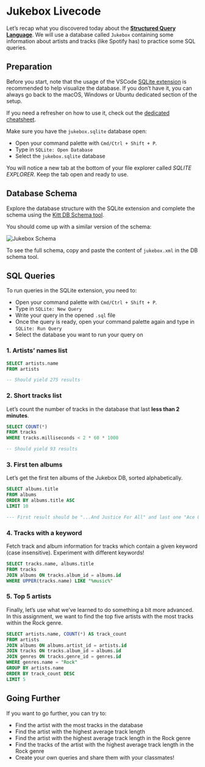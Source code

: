 # Jukebox Livecode

Let’s recap what you discovered today about the [**Structured Query Language**](https://en.wikipedia.org/wiki/SQL). We will use a database called `Jukebox` containing some information about artists and tracks (like Spotify has) to practice some SQL queries.

## Preparation

Before you start, note that the usage of the VSCode [SQLite extension](https://marketplace.visualstudio.com/items?itemName=alexcvzz.vscode-sqlite) is recommended to help visualize the database. If you don’t have it, you can always go back to the macOS, Windows or Ubuntu dedicated section of the setup.

If you need a refresher on how to use it, check out the [dedicated cheatsheet](https://kitt.lewagon.com/knowledge/cheatsheets/vs_code_sqlite_extension).

Make sure you have the `jukebox.sqlite` database open:

- Open your command palette with `Cmd/Ctrl + Shift + P`.
- Type in `SQLite: Open Database`
- Select the `jukebox.sqlite` database

You will notice a new tab at the bottom of your file explorer called _SQLITE EXPLORER_. Keep the tab open and ready to use.

## Database Schema

Explore the database structure with the SQLite extension and complete the schema using the [Kitt DB Schema tool](https://kitt.lewagon.com/db).

You should come up with a similar version of the schema:

![Jukebox Schema](https://github.com/lewagon/fullstack-images/blob/master/db/jukebox/schema-jukebox.png?raw=true)

To see the full schema, copy and paste the content of `jukebox.xml` in the DB schema tool.

## SQL Queries

To run queries in the SQLite extension, you need to:

- Open your command palette with `Cmd/Ctrl + Shift + P`.
- Type in `SQLite: New Query`
- Write your query in the opened `.sql` file
- Once the query is ready, open your command palette again and type in `SQLite: Run Query`
- Select the database you want to run your query on

### 1. Artists’ names list

```sql
SELECT artists.name
FROM artists

-- Should yield 275 results
```

### 2. Short tracks list

Let’s count the number of tracks in the database that last **less than 2 minutes**.

```sql
SELECT COUNT(*)
FROM tracks
WHERE tracks.milliseconds < 2 * 60 * 1000

-- Should yield 93 results
```

### 3. First ten albums

Let’s get the first ten albums of the Jukebox DB, sorted alphabetically.

```sql
SELECT albums.title
FROM albums
ORDER BY albums.title ASC
LIMIT 10

--- First result should be "...And Justice For All" and last one "Ace Of Spades"
```

### 4. Tracks with a keyword

Fetch track and album information for tracks which contain a given keyword (case insensitive). Experiment with different keywords! 

```sql
SELECT tracks.name, albums.title
FROM tracks
JOIN albums ON tracks.album_id = albums.id
WHERE UPPER(tracks.name) LIKE "%music%"
```

### 5. Top 5 artists

Finally, let’s use what we’ve learned to do something a bit more advanced. In this assignment, we want to find the top five artists with the most tracks within the Rock genre.

```sql
SELECT artists.name, COUNT(*) AS track_count
FROM artists
JOIN albums ON albums.artist_id = artists.id
JOIN tracks ON tracks.album_id = albums.id
JOIN genres ON tracks.genre_id = genres.id
WHERE genres.name = "Rock"
GROUP BY artists.name
ORDER BY track_count DESC
LIMIT 5
```

## Going Further

If you want to go further, you can try to:

- Find the artist with the most tracks in the database
- Find the artist with the highest average track length
- Find the artist with the highest average track length in the Rock genre
- Find the tracks of the artist with the highest average track length in the Rock genre
- Create your own queries and share them with your classmates!
